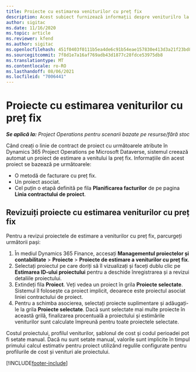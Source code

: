 ```yaml
---
title: Proiecte cu estimarea veniturilor cu preț fix
description: Acest subiect furnizează informații despre veniturilro la preț fix în proiecte.
author: sigitac
ms.date: 11/16/2020
ms.topic: article
ms.reviewer: kfend
ms.author: sigitac
ms.openlocfilehash: 451f0403f0111b5ea4de6c91b54eae157830e413d3a21f23bd841a66905e147b
ms.sourcegitcommit: 7f8d1e7a16af769adb43d1877c28fdce53975db8
ms.translationtype: MT
ms.contentlocale: ro-RO
ms.lasthandoff: 08/06/2021
ms.locfileid: "7006441"
---
```

# <a name="fixed-price-revenue-estimate-projects"></a>Proiecte cu estimarea veniturilor cu preț fix 

_**Se aplică la:** Project Operations pentru scenarii bazate pe resurse/fără stoc_

Când creați o linie de contract de proiect cu următoarele atribute în Dynamics 365 Project Operations pe Microsoft Dataverse, sistemul creează automat un proiect de estimare a venitului la preț fix. Informațiile din acest proiect se bazează pe următoarele:

  - O metodă de facturare cu preț fix.
  - Un proiect asociat.
  - Cel puțin o etapă definită pe fila **Planificarea facturilor** de pe pagina **Linia contractului de proiect**.

## <a name="review-fixed-price-revenue-estimates-projects"></a>Revizuiți proiecte cu estimarea veniturilor cu preț fix
Pentru a revizui proiectele de estimare a veniturilor cu preț fix, parcurgeți următorii pași:

1. În mediul Dynamics 365 Finance, accesați **Managementul proiectelor și contabilitate** > **Proiecte** > **Proiecte de estimare a veniturilor cu preț fix**.
2. Selectați proiectul pe care doriți să îl vizualizați și faceți dublu clic pe **Estimarea ID-ului proiectului** pentru a deschide înregistrarea și a revizui detaliile proiectului.
3. Extindeți fila **Proiect**. Veți vedea un proiect în grila **Proiecte selectate**. Sistemul îl folosește ca proiect implicit, deoarece este proiectul asociat liniei contractului de proiect. 
4. Pentru a schimba asocierea, selectați proiecte suplimentare și adăugați-le la grila **Proiecte selectate**. Dacă sunt selectate mai multe proiecte în această grilă, finalizarea procentuală a proiectului și estimările veniturilor sunt calculate împreună pentru toate proiectele selectate.

  Costul proiectului, profilul veniturilor, șablonul de cost și codul perioadei pot fi setate manual. Dacă nu sunt setate manual, valorile sunt implicite în timpul primului calcul estimativ pentru proiect utilizând regulile configurate pentru profilurile de cost și venituri ale proiectului.



[!INCLUDE[footer-include](../includes/footer-banner.md)]